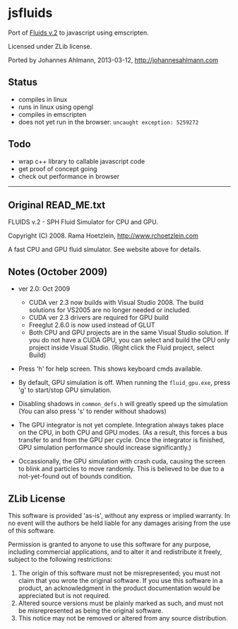 # jsfluids

Port of [Fluids v.2](http://www.rchoetzlein.com/eng/graphics/fluids.htm) to javascript using emscripten.

Licensed under ZLib license.

Ported by Johannes Ahlmann, 2013-03-12, http://johannesahlmann.com

## Status
* compiles in linux
* runs in linux using opengl
* compiles in emscripten
* does not yet run in the browser: `uncaught exception: 5259272`

## Todo
* wrap c++ library to callable javascript code
* get proof of concept going
* check out performance in browser

<hr/>

## Original READ_ME.txt

FLUIDS v.2 - SPH Fluid Simulator for CPU and GPU.

Copyright (C) 2008. Rama Hoetzlein, http://www.rchoetzlein.com

A fast CPU and GPU fluid simulator. See website above for details.

## Notes (October 2009)

* ver 2.0: Oct 2009
    * CUDA ver 2.3 now builds with Visual Studio 2008. 
      The build solutions for VS2005 are no longer needed or included.
    * CUDA ver 2.3 drivers are required for GPU build
    * Freeglut 2.6.0 is now used instead of GLUT 
    * Both CPU and GPU projects are in the same Visual Studio solution.
      If you do not have a CUDA GPU, you can select and build the CPU only project inside Visual Studio.
       (Right click the Fluid project, select Build)

* Press 'h' for help screen. This shows keyboard cmds available.

* By default, GPU simulation is off.
  When running the `fluid_gpu.exe`, press 'g' to start/stop GPU simulation.

* Disabling shadows in `common_defs.h` will greatly speed up the simulation
  (You can also press 's' to render without shadows)

* The GPU integrator is not yet complete. Integration always takes place on the CPU, in both CPU and GPU modes. (As a result, this forces a bus transfer to and from the GPU per cycle. Once the integrator is finished, GPU simulation performance should increase significantly.)

* Occassionally, the GPU simulation with crash cuda, causing the screen to blink and particles to move randomly. This is believed to be due to a not-yet-found out of bounds condition.


## ZLib License

This software is provided 'as-is', without any express or implied  warranty.  In no event will the authors be held liable for any damages arising from the use of this software.

Permission is granted to anyone to use this software for any purpose, including commercial applications, and to alter it and redistribute it freely, subject to the following restrictions:

1. The origin of this software must not be misrepresented; you must not claim that you wrote the original software. If you use this software in a product, an acknowledgment in the product documentation would be appreciated but is not required.
2. Altered source versions must be plainly marked as such, and must not be misrepresented as being the original software.
3. This notice may not be removed or altered from any source distribution.
